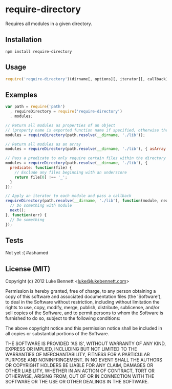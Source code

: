 # require-directory

Requires all modules in a given directory.

## Installation

`npm install require-directory`

## Usage

```js
require('require-directory')(dirname[, options][, iterator][, callback])
```

## Examples

```javascript
var path = require('path')
  , requireDirectory = require('require-directory')
  , modules;

// Return all modules as properties of an object
// (property name is exported function name if specified, otherwise the filename)
modules = requireDirectory(path.resolve(__dirname, './lib'));

// Return all modules as an array
modules = requireDirectory(path.resolve(__dirname, './lib'), { asArray: true });

// Pass a predicate to only require certain files within the directory
modules = requireDirectory(path.resolve(__dirname, './lib'), {
  predicate: function(file) {
    // Exclude any files beginning with an underscore
    return file[0] !== '_';
  }
});

// Apply an iterator to each module and pass a callback
requireDirectory(path.resolve(__dirname, './lib'), function(module, next) {
  // Do something with module
  next();
}, function(err) {
  // Do something
});
```
## Tests

Not yet :( #ashamed

## License (MIT)

Copyright (c) 2012 Luke Bennett &lt;luke@lukebennett.com&gt;

Permission is hereby granted, free of charge, to any person obtaining 
a copy of this software and associated documentation files (the 
'Software'), to deal in the Software without restriction, including 
without limitation the rights to use, copy, modify, merge, publish, 
distribute, sublicense, and/or sell copies of the Software, and to 
permit persons to whom the Software is furnished to do so, subject to 
the following conditions:

The above copyright notice and this permission notice shall be 
included in all copies or substantial portions of the Software.

THE SOFTWARE IS PROVIDED 'AS IS', WITHOUT WARRANTY OF ANY KIND, 
EXPRESS OR IMPLIED, INCLUDING BUT NOT LIMITED TO THE WARRANTIES OF 
MERCHANTABILITY, FITNESS FOR A PARTICULAR PURPOSE AND NONINFRINGEMENT. 
IN NO EVENT SHALL THE AUTHORS OR COPYRIGHT HOLDERS BE LIABLE FOR ANY 
CLAIM, DAMAGES OR OTHER LIABILITY, WHETHER IN AN ACTION OF CONTRACT, 
TORT OR OTHERWISE, ARISING FROM, OUT OF OR IN CONNECTION WITH THE 
SOFTWARE OR THE USE OR OTHER DEALINGS IN THE SOFTWARE.